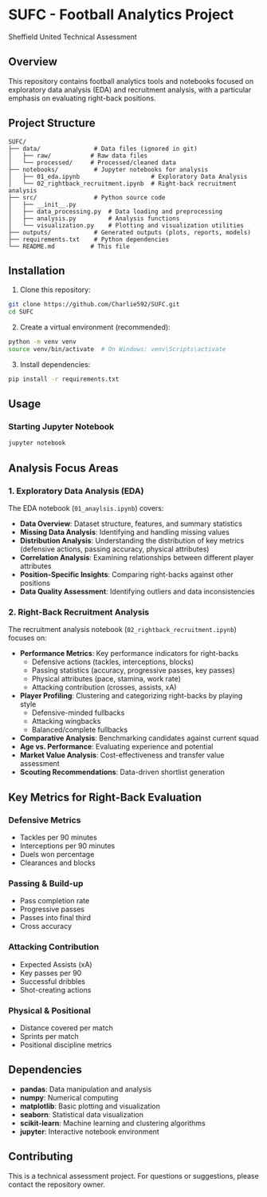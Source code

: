 # SUFC - Football Analytics Project
Sheffield United Technical Assessment

## Overview
This repository contains football analytics tools and notebooks focused on exploratory data analysis (EDA) and recruitment analysis, with a particular emphasis on evaluating right-back positions.

## Project Structure
```
SUFC/
├── data/               # Data files (ignored in git)
│   ├── raw/           # Raw data files
│   └── processed/     # Processed/cleaned data
├── notebooks/          # Jupyter notebooks for analysis
│   ├── 01_eda.ipynb                    # Exploratory Data Analysis
│   └── 02_rightback_recruitment.ipynb  # Right-back recruitment analysis
├── src/                # Python source code
│   ├── __init__.py
│   ├── data_processing.py  # Data loading and preprocessing
│   ├── analysis.py         # Analysis functions
│   └── visualization.py    # Plotting and visualization utilities
├── outputs/            # Generated outputs (plots, reports, models)
├── requirements.txt    # Python dependencies
└── README.md          # This file
```

## Installation

1. Clone this repository:
```bash
git clone https://github.com/Charlie592/SUFC.git
cd SUFC
```

2. Create a virtual environment (recommended):
```bash
python -m venv venv
source venv/bin/activate  # On Windows: venv\Scripts\activate
```

3. Install dependencies:
```bash
pip install -r requirements.txt
```

## Usage

### Starting Jupyter Notebook
```bash
jupyter notebook
```

## Analysis Focus Areas

### 1. Exploratory Data Analysis (EDA)
The EDA notebook (`01_anaylsis.ipynb`) covers:
- **Data Overview**: Dataset structure, features, and summary statistics
- **Missing Data Analysis**: Identifying and handling missing values
- **Distribution Analysis**: Understanding the distribution of key metrics (defensive actions, passing accuracy, physical attributes)
- **Correlation Analysis**: Examining relationships between different player attributes
- **Position-Specific Insights**: Comparing right-backs against other positions
- **Data Quality Assessment**: Identifying outliers and data inconsistencies

### 2. Right-Back Recruitment Analysis
The recruitment analysis notebook (`02_rightback_recruitment.ipynb`) focuses on:
- **Performance Metrics**: Key performance indicators for right-backs
  - Defensive actions (tackles, interceptions, blocks)
  - Passing statistics (accuracy, progressive passes, key passes)
  - Physical attributes (pace, stamina, work rate)
  - Attacking contribution (crosses, assists, xA)
- **Player Profiling**: Clustering and categorizing right-backs by playing style
  - Defensive-minded fullbacks
  - Attacking wingbacks
  - Balanced/complete fullbacks
- **Comparative Analysis**: Benchmarking candidates against current squad
- **Age vs. Performance**: Evaluating experience and potential
- **Market Value Analysis**: Cost-effectiveness and transfer value assessment
- **Scouting Recommendations**: Data-driven shortlist generation

## Key Metrics for Right-Back Evaluation

### Defensive Metrics
- Tackles per 90 minutes
- Interceptions per 90 minutes
- Duels won percentage
- Clearances and blocks

### Passing & Build-up
- Pass completion rate
- Progressive passes
- Passes into final third
- Cross accuracy

### Attacking Contribution
- Expected Assists (xA)
- Key passes per 90
- Successful dribbles
- Shot-creating actions

### Physical & Positional
- Distance covered per match
- Sprints per match
- Positional discipline metrics

## Dependencies
- **pandas**: Data manipulation and analysis
- **numpy**: Numerical computing
- **matplotlib**: Basic plotting and visualization
- **seaborn**: Statistical data visualization
- **scikit-learn**: Machine learning and clustering algorithms
- **jupyter**: Interactive notebook environment


## Contributing
This is a technical assessment project. For questions or suggestions, please contact the repository owner.
